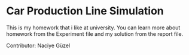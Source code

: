 # Car Production Line Simulation

This is my homework that i like at university. 
You can learn more about homework from the Experiment file and my solution from the report file.

Contributor: Naciye Güzel
